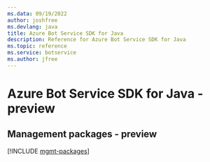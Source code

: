 ```yaml
---
ms.data: 09/19/2022
author: joshfree
ms.devlang: java
title: Azure Bot Service SDK for Java
description: Reference for Azure Bot Service SDK for Java
ms.topic: reference
ms.service: botservice
ms.author: jfree
---
```

# Azure Bot Service SDK for Java - preview

## Management packages - preview
[!INCLUDE [mgmt-packages](bot-service-mgmt-index.md)]